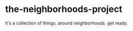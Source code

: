 the-neighborhoods-project
=========================

it's a collection of things. around neighborhoods. get ready.